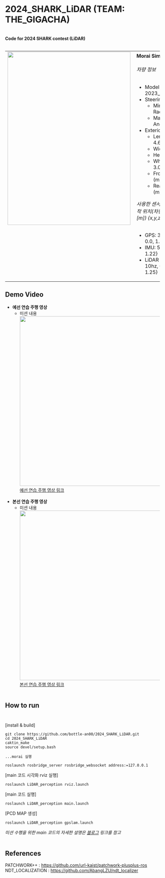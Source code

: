 # __2024_SHARK_LiDAR__ (TEAM: THE_GIGACHA)

<br>**Code for 2024 SHARK contest (LiDAR)**<br>
<table style="border: none; border-collapse: collapse;">
<table>
  <tr>
    <td style="border: none; padding-right: 10px; vertical-align: top;">
      <img src="https://github.com/user-attachments/assets/11b4eeb6-a9a3-4553-976a-b201eeed22be" width="400" height="561"></img>
    </td>
    <td style="border: none; padding-left: 10px; vertical-align: top;">
    <b>Morai Simulator 사용</b><br><br>
    <i>차량 정보</i><br><br>
    <ul>
        <li>Model : 2023_Hyundai_Ioniq5</li>
        <li>Steering Angle
            <ul>
                <li>Minimum Turning Radius (m) : 5.87</li>
                <li>Maximum Wheel Angle (deg) : 40</li>
            </ul>
        </li>
        <li>Exterior Dimensions
            <ul>
                <li>Length (m) : 4.635</li>
                <li>Width (m) : 1.892</li>
                <li>Height (m) : 2.434</li>
                <li>Wheelbase (m) : 3.000</li>
                <li>Front Overhang (m) : 0.845</li>
                <li>Rear Overhang (m) : 0.79</li>
            </ul>
        </li>
    </ul>
    <i>사용한 센서 정보 (Rate, 부착 위치(차량 후륜축 기준 [m]) {x,y,z} ):</i><br><br>
    <ul>
        <li>GPS: 30hz, {1.42, 0.0, 1.22}</li>
        <li>IMU: 50hz, {1.02, 0.0, 1.22}</li>
        <li>LiDAR (HDL 32e): 10hz, {1.02, 0.0, 1.25}</li>
    </ul>
</td>

  </tr>
</table>

## Demo Video
* __예선 연습 주행 영상__
  + 미션 내용<br>
  <img src="https://github.com/user-attachments/assets/663a3f76-47fa-498b-9c10-de281ead29cd" width="900" height="550"></img><br>
  [예선 연습 주행 영상 링크](https://youtu.be/yEcutZxK-b8)<br><br>
* __본선 연습 주행 영상__
  + 미션 내용<br>
  <img src="https://github.com/user-attachments/assets/25b9610e-d08a-40bd-908b-687ba823faad" width="900" height="550"></img><br>
  [본선 연습 주행 영상 링크](https://youtu.be/1a13bzOtN-Y)<br><br>

## How to run <br><br>
[install & build]
```commandline
git clone https://github.com/bottle-an00/2024_SHARK_LiDAR.git
cd 2024_SHARK_LiDAR
caktin_make
source devel/setup.bash

...morai 실행

roslaunch rosbridge_server rosbridge_websocket address:=127.0.0.1
```

[main 코드 시각화 rviz 실행]
```commandline
roslaunch LiDAR_perception rviz.launch
```
[main 코드 실행]
```commandline
roslaunch LiDAR_perception main.launch
```
[PCD MAP 생성]
```commandline
roslaunch LiDAR_perception gpslam.launch
```

*미션 수행을 위한 main 코드의 자세한 설명은 [블로그](https://bottle-an00.tistory.com/category/%ED%94%8C%EC%A0%9D/SHARK%20%EB%8C%80%ED%9A%8C) 링크를 참고*<br><br>
## References

PATCHWORK++ : https://github.com/url-kaist/patchwork-plusplus-ros <br>
NDT_LOCALIZATION : https://github.com/AbangLZU/ndt_localizer <br>



